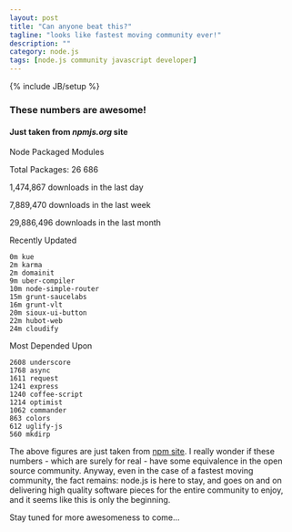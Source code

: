 ```yaml
---
layout: post
title: "Can anyone beat this?"
tagline: "looks like fastest moving community ever!"
description: ""
category: node.js
tags: [node.js community javascript developer]
---
```

{% include JB/setup %}

### These numbers are awesome!
#### Just taken from _npmjs.org_ site

Node Packaged Modules

Total Packages: 26 686

1,474,867 downloads in the last day

7,889,470 downloads in the last week

29,886,496 downloads in the last month


Recently Updated

    0m kue
    2m karma
    2m domainit
    9m uber-compiler
    10m node-simple-router
    15m grunt-saucelabs
    16m grunt-vlt
    20m sioux-ui-button
    22m hubot-web
    24m cloudify


Most Depended Upon

    2608 underscore
    1768 async
    1611 request
    1241 express
    1240 coffee-script
    1214 optimist
    1062 commander
    863 colors
    612 uglify-js
    560 mkdirp


The above figures are just taken from [npm site](http://npmjs.org). I really wonder if these numbers - which are surely for real - have some equivalence in 
the open source community. Anyway, even in the case of a fastest moving community, the fact remains: node.js is here to stay, and goes on and on delivering 
high quality software pieces for the entire community to enjoy, and it seems like this is only the beginning. 

Stay tuned for more awesomeness to come...


